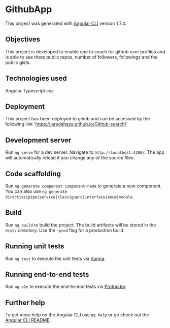 
# GithubApp

This project was generated with [Angular CLI](https://github.com/angular/angular-cli) version 1.7.4.

## Objectives

This project is developed to enable one to seach for github user profiles and is able to see there public repos, number of followers, followings and the public gists.

## Technologies used

Angular
Typescript
css

## Deployment

This project has been deployed to gihub and can be accessed by the following link 'https://jaredahaza.github.io/Github-search/'

## Development server

Run `ng serve` for a dev server. Navigate to `http://localhost:4200/`. The app will automatically reload if you change any of the source files.

## Code scaffolding

Run `ng generate component component-name` to generate a new component. You can also use `ng generate directive|pipe|service|class|guard|interface|enum|module`.

## Build

Run `ng build` to build the project. The build artifacts will be stored in the `dist/` directory. Use the `-prod` flag for a production build.

## Running unit tests

Run `ng test` to execute the unit tests via [Karma](https://karma-runner.github.io).

## Running end-to-end tests

Run `ng e2e` to execute the end-to-end tests via [Protractor](http://www.protractortest.org/).

## Further help

To get more help on the Angular CLI use `ng help` or go check out the [Angular CLI README](https://github.com/angular/angular-cli/blob/master/README.md).
